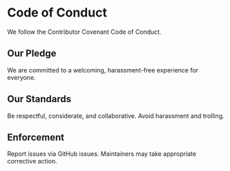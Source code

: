 # Code of Conduct

We follow the Contributor Covenant Code of Conduct.

## Our Pledge

We are committed to a welcoming, harassment-free experience for everyone.

## Our Standards

Be respectful, considerate, and collaborative. Avoid harassment and trolling.

## Enforcement

Report issues via GitHub issues. Maintainers may take appropriate corrective action.


